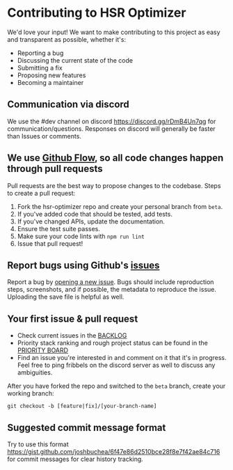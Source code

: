 # Contributing to HSR Optimizer

We'd love your input! We want to make contributing to this project as easy and transparent as possible, whether it's:

- Reporting a bug
- Discussing the current state of the code
- Submitting a fix
- Proposing new features
- Becoming a maintainer

## Communication via discord

We use the #dev channel on discord https://discord.gg/rDmB4Un7qg for communication/questions. Responses on discord will generally be faster than Issues or comments.

## We use [Github Flow](https://docs.github.com/en/get-started/using-github/github-flow), so all code changes happen through pull requests

Pull requests are the best way to propose changes to the codebase. Steps to create a pull request:

1. Fork the hsr-optimizer repo and create your personal branch from `beta`.
2. If you've added code that should be tested, add tests.
3. If you've changed APIs, update the documentation.
4. Ensure the test suite passes.
5. Make sure your code lints with `npm run lint`
6. Issue that pull request!

## Report bugs using Github's [issues](https://github.com/fribbels/hsr-optimizer/issues)

Report a bug by [opening a new issue](https://github.com/fribbels/hsr-optimizer/issues/new).
Bugs should include reproduction steps, screenshots, and if possible, the metadata to reproduce the issue. Uploading the save file is helpful as well.

## Your first issue & pull request

- Check current issues in the [BACKLOG](https://github.com/users/fribbels/projects/2)
- Priority stack ranking and rough project status can be found in the [PRIORITY BOARD](https://github.com/users/fribbels/projects/2/views/2)
- Find an issue you're interested in and comment on it that it's in progress. Feel free to ping fribbels on the discord server as well to discuss any ambiguities.

After you have forked the repo and switched to the `beta` branch, create your working branch:

```
git checkout -b [feature|fix]/[your-branch-name]
```

## Suggested commit message format

Try to use this format https://gist.github.com/joshbuchea/6f47e86d2510bce28f8e7f42ae84c716 for commit messages for clear history tracking.
